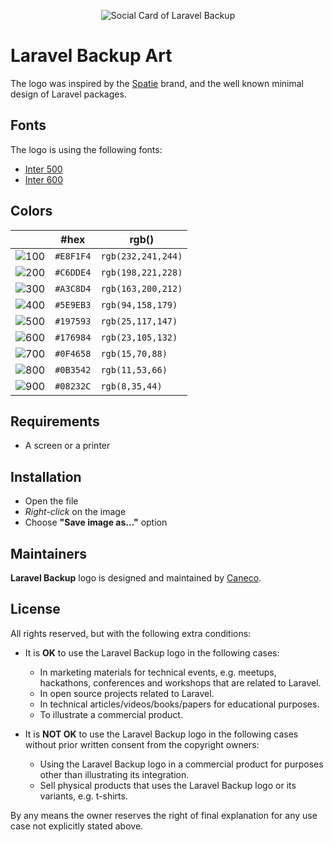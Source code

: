 <p align="center"><img src="/art/socialcard.png" alt="Social Card of Laravel Backup"></p>

# Laravel Backup Art

The logo was inspired by the [Spatie](https://spatie.be) brand, and the well known minimal design of Laravel packages.

## Fonts

The logo is using the following fonts:

- [Inter 500](https://fonts.google.com/specimen/Inter#500)
- [Inter 600](https://fonts.google.com/specimen/Inter#600)

## Colors

|                            |#hex     |rgb()             |
|---                         |---      |---               |
|![100](/art/palette/100.png)|`#E8F1F4`|`rgb(232,241,244)`|
|![200](/art/palette/200.png)|`#C6DDE4`|`rgb(198,221,228)`|
|![300](/art/palette/300.png)|`#A3C8D4`|`rgb(163,200,212)`|
|![400](/art/palette/400.png)|`#5E9EB3`|`rgb(94,158,179)` |
|![500](/art/palette/500.png)|`#197593`|`rgb(25,117,147)` |
|![600](/art/palette/600.png)|`#176984`|`rgb(23,105,132)` |
|![700](/art/palette/700.png)|`#0F4658`|`rgb(15,70,88)`   |
|![800](/art/palette/800.png)|`#0B3542`|`rgb(11,53,66)`   |
|![900](/art/palette/900.png)|`#08232C`|`rgb(8,35,44)`    |

## Requirements

- A screen or a printer

## Installation

- Open the file
- *Right-click* on the image
- Choose **"Save image as…"** option

## Maintainers

**Laravel Backup** logo is designed and maintained by [Caneco](https://twitter.com/caneco).

## License

All rights reserved, but with the following extra conditions:

- It is **OK** to use the Laravel Backup logo in the following cases:
    - In marketing materials for technical events, e.g. meetups, hackathons, conferences and workshops that are related to Laravel.
    - In open source projects related to Laravel.
    - In technical articles/videos/books/papers for educational purposes.
    - To illustrate a commercial product.

- It is **NOT OK** to use the Laravel Backup logo in the following cases without prior written consent from the copyright owners:
    - Using the Laravel Backup logo in a commercial product for purposes other than illustrating its integration.
    - Sell physical products that uses the Laravel Backup logo or its variants, e.g. t-shirts.

By any means the owner reserves the right of final explanation for any use case not explicitly stated above.
